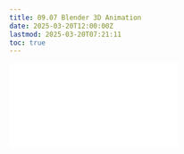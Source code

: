 ```yaml
---
title: 09.07 Blender 3D Animation
date: 2025-03-20T12:00:00Z
lastmod: 2025-03-20T07:21:11
toc: true
---
```


![Link to included file content](../../../../3d-modeling/blender/3d-animation-blender.md)
